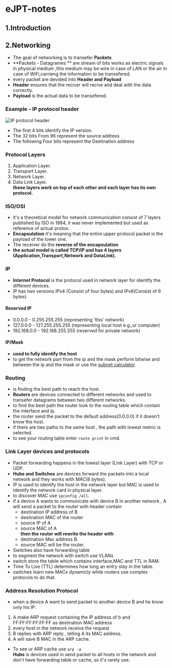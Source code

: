 # eJPT-notes
## 1.Introduction
## 2.Networking
* The goal of networking is to transefer **Packets**
* **Packets - Datagrames ** are stream of bits works as electric signals in physical medium ,this medium may be wire in case of LAN or the air in case of WiFi,carrieng the information to be transefered.
* every packet are devided into **Header and Payload**
* **Header** ensures that the reciver will recive and deal with the data correctly.
* **Payload** is the actual data to be transefered.
### Example - IP protocol header
![IP protocol header](https://upload.wikimedia.org/wikipedia/commons/thumb/6/60/IPv4_Packet-en.svg/1200px-IPv4_Packet-en.svg.png)
* The first 4 bits identify the IP version. 
* The 32 bits From 96 represent the source address
* The following Four bits represent the Destination address
### Protocol Layers
1. Application Layer.
2. Transport Layer.
3. Network Layer.
4. Data Link Layer.<br>
**these layers work on top of each other and each layer has its own protocol.**
### ISO/OSI 
* it's a theoretical model for network communication consist of 7 layers published by ISO in 1984, it was never implemented but used as reference of actual protos.<br>
* **Encapsulation** it's meaning that the entire upper protocol packet is the payload of the lower one.<br>
* The receiver do the **reverse of the encapsulation**
* **the actual model is called TCP/IP and has 4 layers (Application,Transport,Network and DataLink).**<br>
### IP
* **Internet Protocol** is the protocol used in network layer for identify the different devices.
* IP has two versions IPv4 (Consist of four bytes) and IPv6(Consist of 6 bytes)
#### Reserved IP
* 0.0.0.0 - 0.255.255.255 (representing 'this' network)
* 127.0.0.0 - 127.255.255.255 (representing local host e.g.,ur computer)
* 192.168.0.0 - 192.168.255.255 (reserved for private network)
#### IP/Mask
* **used to fully identify the host** 
* to get the network part from the ip and the mask perform bitwise and between the ip and the mask or use the [subnet calculator](https://www.ipaddressguide.com/cidr).
### Routing
* is finding the best path to reach the host.
* **Routers** are devices connected to different networks and used to transefer datagrams between two different networks.
* to find the best path the router look to the routing table which contain the interface and ip.
* the router send the packet to the default address(0.0.0.0) if it doesn't know the host.
* if there are two paths to the same host , the path with lowest metric is selected.
* to see your routing table enter `route print` in cmd.
### Link Layer devices and protocols
* Packet forwarding happens in the lowest layer (Link Layer) with TCP or UDP.
* **Hubs and Switches** are devices forward the packets into a local network and they works with MAC(6 bytes).
* IP is used to identify the host in the network layer but MAC is used to identify the network card in physical layer.
* to discover MAC use `ipconfig /all`.
* if a device A wants to communicate with device B in another network , A will send a packet to the router with header contain
  * destination IP address of B
  * destination MAC of the router
  * source IP of A
  * source MAC of A
<br>**then the router will rewrite the header with**
  * destination Mac address B.
  * source MAC will be the router.
* Switches also have forwarding table
* to segment the network with switch use VLANs
* switch store the table which contains interface,MAC and TTL in RAM. 
* Time To Live (TTL) determines how long an entry stay in the table.
* switches learn new MACs dynamicly while routers use complex protocols to do that.
### Address Resolution Protocol
* when a device A want to send packet to another device B and he know only his IP:
1. A make ARP request containing the IP address of b and FF:FF:FF:FF:FF:FF as destination MAC address 
2. every host in the network receive the request
3. B replies with ARP reply , telling A its MAC address.
4. A will save B MAC in the ARP cache.
* To see ur ARP cache use `arp -a`<br>
**Hubs** is devices used in send packet to all hosts in the network and don't have forwarding table or cache, so it's rarely use.
